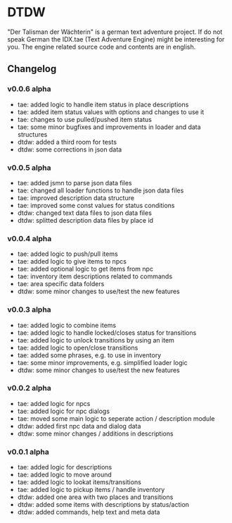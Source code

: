 DTDW
====

"Der Talisman der Wächterin" is a german text adventure project. If do not speak
German the IDX.tae (Text Adventure Engine) might be interesting for you. The
engine related source code and contents are in english.

## Changelog

### v0.0.6 alpha
- tae: added logic to handle item status in place descriptions
- tae: added item status values with options and changes to use it
- tae: changes to use pulled/pushed item status
- tae: some minor bugfixes and improvements in loader and data structures
- dtdw: added a third room for tests
- dtdw: some corrections in json data

### v0.0.5 alpha
- tae: added jsmn to parse json data files
- tae: changed all loader functions to handle json data files
- tae: improved description data structure
- tae: improved some const values for status conditions
- dtdw: changed text data files to json data files
- dtdw: splitted description data files by place id

### v0.0.4 alpha
- tae: added logic to push/pull items
- tae: added logic to give items to npcs
- tae: added optional logic to get items from npc
- tae: inventory item descriptions related to commands
- tae: area specific data folders
- dtdw: some minor changes to use/test the new features

### v0.0.3 alpha
- tae: added logic to combine items
- tae: added logic to handle locked/closes status for transitions
- tae: added logic to unlock transitions by using an item
- tae: added logic to open/close transitions
- tae: added some phrases, e.g. to use in inventory
- tae: some minor improvements, e.g. simplified loader logic
- dtdw: some minor changes to use/test the new features

### v0.0.2 alpha
- tae: added logic for npcs
- tae: added logic for npc dialogs
- tae: moved some main logic to seperate action / description module
- dtdw: added first npc data and dialog data
- dtdw: some minor changes / additions in descriptions

### v0.0.1 alpha
- tae: added logic for descriptions
- tae: added logic to move around
- tae: added logic to lookat items/transitions
- tae: added logic to pickup items / handle inventory
- dtdw: added one area with two places and transitions
- dtdw: added some items with descriptions by status/action
- dtdw: added commands, help text and meta data
